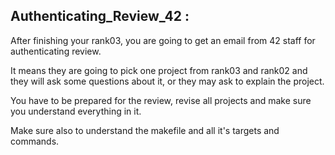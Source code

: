 ## Authenticating_Review_42 :

After finishing your rank03, you are going to get an email from 42 staff for authenticating review.

It means they are going to pick one project from rank03 and rank02 and they will ask some questions about it, or they may ask to explain the project.

You have to be prepared for the review, revise all projects and make sure you understand everything in it.

Make sure also to understand the makefile and all it's targets and commands.
